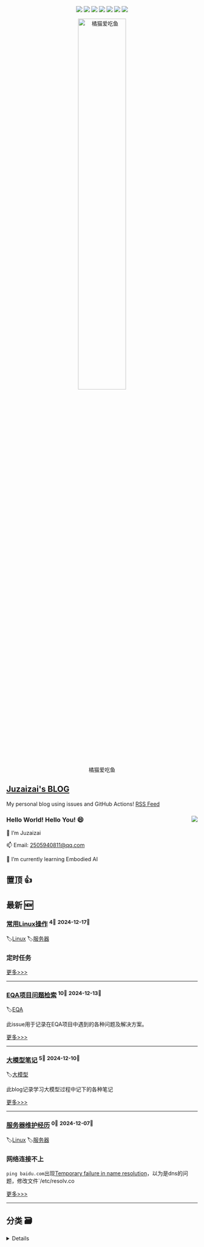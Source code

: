 

<p align='center'>
    <img src="https://badgen.net/badge/labels/10"/>
    <img src="https://badgen.net/github/issues/aqvq/aqvq"/>
    <img src="https://badgen.net/badge/last-commit/2024-12-17"/>
    <img src="https://badgen.net/github/forks/aqvq/aqvq"/>
    <img src="https://badgen.net/github/stars/aqvq/aqvq"/>
    <img src="https://badgen.net/github/watchers/aqvq/aqvq"/>
    <img src="https://badgen.net/github/release/aqvq/aqvq"/>
</p>



<p align='center'>
<a href='https://github.com/aqvq/aqvq/issues/5#issuecomment-2506161688'>
<img src='https://github.com/user-attachments/assets/7cd896fc-0b9c-40f6-bf9e-bbc62da11e7a' width='50%' alt='
橘猫爱吃鱼'>
</a>
</p>
<p align='center'>
<span>
橘猫爱吃鱼</span>
</p>


## [Juzaizai's BLOG](https://github.com/aqvq/aqvq)

My personal blog using issues and GitHub Actions! [RSS Feed](https://raw.githubusercontent.com/aqvq/aqvq/main/feed.xml) 

### Hello World! Hello You! 😄  <image align="right" src="https://github-readme-stats.vercel.app/api?username=aqvq&show_icons=true&hide_title=true&theme=gradient" />

🔭 I’m Juzaizai

📫 Email: 2505940811@qq.com

🌱 I’m currently learning Embodied AI


## 置顶 :thumbsup: 
## 最新 :new: 

### [常用Linux操作](https://github.com/aqvq/aqvq/issues/7) <sup>4💬</sup> <sup>2024-12-17📆</sup>

:label:[Linux](https://github.com/aqvq/aqvq/labels/Linux) :label:[服务器](https://github.com/aqvq/aqvq/labels/%E6%9C%8D%E5%8A%A1%E5%99%A8)

### 定时任务



[更多>>>](https://github.com/aqvq/aqvq/issues/7)

---


### [EQA项目问题检索](https://github.com/aqvq/aqvq/issues/9) <sup>10💬</sup> <sup>2024-12-13📆</sup>

:label:[EQA](https://github.com/aqvq/aqvq/labels/EQA)

此issue用于记录在EQA项目中遇到的各种问题及解决方案。

[更多>>>](https://github.com/aqvq/aqvq/issues/9)

---


### [大模型笔记](https://github.com/aqvq/aqvq/issues/10) <sup>5💬</sup> <sup>2024-12-10📆</sup>

:label:[大模型](https://github.com/aqvq/aqvq/labels/%E5%A4%A7%E6%A8%A1%E5%9E%8B)

此blog记录学习大模型过程中记下的各种笔记

[更多>>>](https://github.com/aqvq/aqvq/issues/10)

---


### [服务器维护经历](https://github.com/aqvq/aqvq/issues/8) <sup>0💬</sup> <sup>2024-12-07📆</sup>

:label:[Linux](https://github.com/aqvq/aqvq/labels/Linux) :label:[服务器](https://github.com/aqvq/aqvq/labels/%E6%9C%8D%E5%8A%A1%E5%99%A8)

### 网络连接不上

`ping baidu.com`出现[Temporary failure in name resolution](https://www.cnblogs.com/hanframe/p/17095506.html)，以为是dns的问题，修改文件`/etc/resolv.co

[更多>>>](https://github.com/aqvq/aqvq/issues/8)

---


## 分类  :card_file_box: 
<details>
    <summary>
        Details
    </summary>


<details>
<summary>EQA	<sup>1📰</sup></summary>

- [EQA项目问题检索](https://github.com/aqvq/aqvq/issues/9)  <sup>10💬</sup> <sup>2024-12-13📆</sup>  	 


</details>

<details>
<summary>Linux	<sup>2📰</sup></summary>

- [服务器维护经历](https://github.com/aqvq/aqvq/issues/8)  <sup>0💬</sup> <sup>2024-12-07📆</sup>  	 
- [常用Linux操作](https://github.com/aqvq/aqvq/issues/7)  <sup>4💬</sup> <sup>2024-12-17📆</sup>  	 


</details>

<details>
<summary>YOLO	<sup>0📰</sup></summary>



</details>

<details>
<summary>大模型	<sup>1📰</sup></summary>

- [大模型笔记](https://github.com/aqvq/aqvq/issues/10)  <sup>5💬</sup> <sup>2024-12-10📆</sup>  	 


</details>

<details>
<summary>实用工具	<sup>0📰</sup></summary>



</details>

<details>
<summary>服务器	<sup>2📰</sup></summary>

- [服务器维护经历](https://github.com/aqvq/aqvq/issues/8)  <sup>0💬</sup> <sup>2024-12-07📆</sup>  	 
- [常用Linux操作](https://github.com/aqvq/aqvq/issues/7)  <sup>4💬</sup> <sup>2024-12-17📆</sup>  	 


</details>

<details>
<summary>目标检测	<sup>0📰</sup></summary>



</details>

<details>
<summary>计算机视觉	<sup>0📰</sup></summary>



</details>


</details>    

